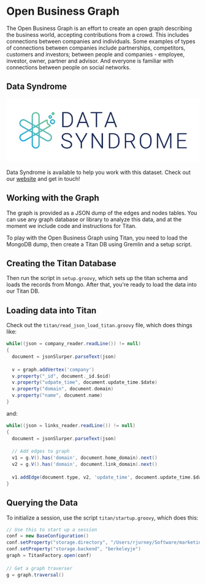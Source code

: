 # Open Business Graph

The Open Business Graph is an effort to create an open graph describing the business world, accepting contributions from a crowd. This includes connections between companies and individuals. Some examples of types of connections between companies include partnerships, competitors, customers and investors; between people and companies - employee, investor, owner, partner and advisor. And everyone is familiar with connections between people on social networks.

## Data Syndrome

![Data Syndrome Logo](images/data_syndrome_logo.png)

Data Syndrome is available to help you work with this dataset. Check out our [website](http://datasyndrome.com) and get in touch!

## Working with the Graph

The graph is provided as a JSON dump of the edges and nodes tables. You can use any graph database or library to analyze this data, and at the moment we include code and instructions for Titan. 

To play with the Open Business Graph using Titan, you need to load the MongoDB dump, then create a Titan DB using Gremlin and a setup script. 

## Creating the Titan Database

Then run the script in `setup.groovy`, which sets up the titan schema and loads the records from Mongo. After that, you're ready to load the data into our Titan DB.

## Loading data into Titan

Check out the `titan/read_json_load_titan.groovy` file, which does things like:

```groovy
while((json = company_reader.readLine()) != null)
{
  document = jsonSlurper.parseText(json)
  
  v = graph.addVertex('company')
  v.property("_id", document._id.$oid) 
  v.property("udpate_time", document.update_time.$date) 
  v.property("domain", document.domain)
  v.property("name", document.name)
}
```

and:

```groovy
while((json = links_reader.readLine()) != null)
{
  document = jsonSlurper.parseText(json)
  
  // Add edges to graph
  v1 = g.V().has('domain', document.home_domain).next()
  v2 = g.V().has('domain', document.link_domain).next()
  
  v1.addEdge(document.type, v2, 'update_time', document.update_time.$date)
}
```

## Querying the Data

To initialize a session, use the script `titan/startup.groovy`, which does this:


```groovy
// Use this to start up a session
conf = new BaseConfiguration()
conf.setProperty("storage.directory", "/Users/rjurney/Software/marketing/titan/data")
conf.setProperty("storage.backend", "berkeleyje")
graph = TitanFactory.open(conf)

// Get a graph traverser
g = graph.traversal()
```